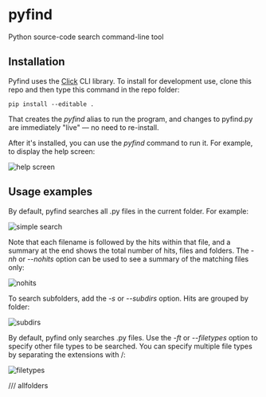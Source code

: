 # pyfind
Python source-code search command-line tool

## Installation

Pyfind uses the [Click](http://click.pocoo.org/5/) CLI library. To install for development use, clone this repo and then type this command in the repo folder:

```pip install --editable .```

That creates the *pyfind* alias to run the program, and changes to pyfind.py are immediately "live" &mdash; no need to re-install.

After it's installed, you can use the *pyfind* command to run it. For example, to display the help screen:

![help screen](https://raw.githubusercontent.com/dmahugh/pyfind/master/images/helpscreen.png)

## Usage examples

By default, pyfind searches all .py files in the current folder. For example:

![simple search](https://raw.githubusercontent.com/dmahugh/pyfind/master/images/simplesearch.png)

Note that each filename is followed by the hits within that file, and a summary at the end shows the total number of hits, files and folders. The *-nh* or *--nohits* option can be used to see a summary of the matching files only:

![nohits](https://raw.githubusercontent.com/dmahugh/pyfind/master/images/nohits.png)

To search subfolders, add the *-s* or *--subdirs* option. Hits are grouped by folder:

![subdirs](https://raw.githubusercontent.com/dmahugh/pyfind/master/images/subdirs.png)

By default, pyfind only searches .py files. Use the *-ft* or *--filetypes* option to specify other file types to be searched. You can specify multiple file types by separating the extensions with /:

![filetypes](https://raw.githubusercontent.com/dmahugh/pyfind/master/images/filetypes.png)

/// allfolders
